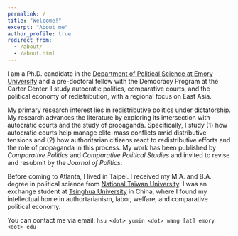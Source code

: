 ```yaml
---
permalink: /
title: "Welcome!"
excerpt: "About me"
author_profile: true
redirect_from: 
  - /about/
  - /about.html
---
```


I am a Ph.D. candidate in the [Department of Political Science at Emory University](http://polisci.emory.edu/home/) and a pre-doctoral fellow with the Democracy Program at the Carter Center. I study autocratic politics, comparative courts, and the political economy of redistribution, with a regional focus on East Asia. 

My primary research interest lies in redistributive politics under dictatorship. My research advances the literature by exploring its intersection with autocratic courts and the study of propaganda. Specifically, I study (1) how autocratic courts help manage elite-mass conflicts amid distributive tensions and (2) how authoritarian citizens react to redistributive efforts and the role of propaganda in this process. My work has been published by _Comparative Politics_ and _Comparative Political Studies_ and invited to revise and resubmit by the _Journal of Politics_. 

Before coming to Atlanta, I lived in Taipei. I received my M.A. and B.A. degree in political science from [National Taiwan University](https://www.ntu.edu.tw/english/). I was an exchange student at [Tsinghua University](https://www.tsinghua.edu.cn/en/) in China, where I found my intellectual home in authortarianism, labor, welfare, and comparative political economy.

You can contact me via email: `hsu <dot> yumin <dot> wang [at] emory <dot> edu`
